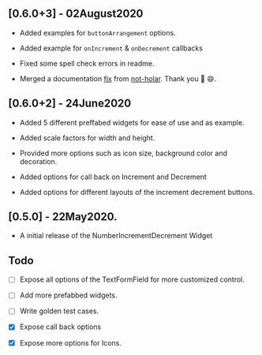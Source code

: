 ## [0.6.0+3] - 02August2020

* Added examples for `buttonArrangement` options.

* Added example for `onIncrement` & `onDecrement` callbacks

* Fixed some spell check errors in readme.

* Merged a documentation [fix](https://github.com/Abhilash-Chandran/number_inc_dec/pull/2) from [not-holar](https://github.com/not-holar). Thank you 🥇 😄.

## [0.6.0+2] - 24June2020

* Added 5 different preffabed widgets for ease of use and  as example.

* Added scale factors for width and height.

* Provided more options such as icon size, background color and decoration.

* Added options for call back on Increment and Decrement

* Added options for different layouts of the increment decrement buttons.

## [0.5.0] - 22May2020.

- A initial release of the NumberIncrementDecrement Widget


## Todo

- [ ] Expose all options of the TextFormField for more customized control.

- [ ] Add more prefabbed widgets.

- [ ] Write golden test cases.

- [x] Expose call back options

- [x] Expose more options for Icons.
